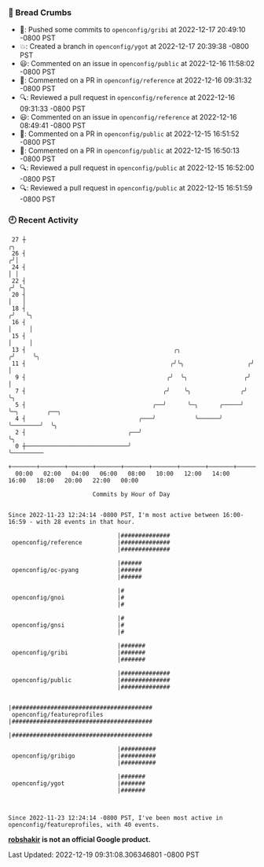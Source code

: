 ### 🍞 Bread Crumbs

 * 🚢: Pushed some commits to `openconfig/gribi` at 2022-12-17 20:49:10 -0800 PST
 * 💥: Created a branch in `openconfig/ygot` at 2022-12-17 20:39:38 -0800 PST
 * 😃: Commented on an issue in `openconfig/public` at 2022-12-16 11:58:02 -0800 PST
 * 💬: Commented on a PR in  `openconfig/reference` at 2022-12-16 09:31:32 -0800 PST
 * 🔍: Reviewed a pull request in  `openconfig/reference` at 2022-12-16 09:31:33 -0800 PST
 * 😃: Commented on an issue in `openconfig/reference` at 2022-12-16 08:49:41 -0800 PST
 * 💬: Commented on a PR in  `openconfig/public` at 2022-12-15 16:51:52 -0800 PST
 * 💬: Commented on a PR in  `openconfig/public` at 2022-12-15 16:50:13 -0800 PST
 * 🔍: Reviewed a pull request in  `openconfig/public` at 2022-12-15 16:52:00 -0800 PST
 * 🔍: Reviewed a pull request in  `openconfig/public` at 2022-12-15 16:51:59 -0800 PST

### 🕘 Recent Activity
```
 27 ┼                                                                    ╭╮
 26 ┤                                                                   ╭╯│
 24 ┤                                                                   │ │
 22 ┤                                                                  ╭╯ ╰╮
 20 ┤                                                                  │   │
 18 ┤                                                                 ╭╯   ╰╮
 16 ┤                                                                 │     │
 15 ┤                                                                 │     │
 13 ┤                                          ╭╮                    ╭╯     ╰╮
 11 ┤                                         ╭╯╰╮                  ╭╯       │
  9 ┤                                        ╭╯  ╰╮                ╭╯        │
  7 ┤                                       ╭╯    ╰╮              ╭╯         ╰╮
  5 ┤                                    ╭──╯      ╰─╮      ╭─────╯           ╰─╮        ╭──╮
  4 ┤                                ╭───╯           ╰──────╯                   ╰────────╯  ╰╮
  2 ┤                             ╭──╯                                                       ╰╮
  0 ┼─────────────────────────────╯                                                           ╰─────────
    +───────+───────+───────+───────+───────+───────+───────+───────+───────+───────+───────+───────+────
  00:00   02:00   04:00   06:00   08:00   10:00   12:00   14:00   16:00   18:00   20:00   22:00   00:00   

						Commits by Hour of Day


Since 2022-11-23 12:24:14 -0800 PST, I'm most active between 16:00-16:59 - with 28 events in that hour.

```



```
                               |##############
 openconfig/reference          |##############
                               |##############

                               |######
 openconfig/oc-pyang           |######
                               |######

                               |#
 openconfig/gnoi               |#
                               |#

                               |#
 openconfig/gnsi               |#
                               |#

                               |#######
 openconfig/gribi              |#######
                               |#######

                               |##############
 openconfig/public             |##############
                               |##############

                               |########################################
 openconfig/featureprofiles    |########################################
                               |########################################

                               |##########
 openconfig/gribigo            |##########
                               |##########

                               |#######
 openconfig/ygot               |#######
                               |#######



Since 2022-11-23 12:24:14 -0800 PST, I've been most active in openconfig/featureprofiles, with 40 events.

```
**[robshakir](mailto:robjs@google.com) is not an official Google product.**  


Last Updated: 2022-12-19 09:31:08.306346801 -0800 PST
